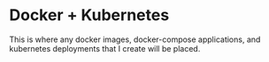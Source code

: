# Docker + Kubernetes
This is where any docker images, docker-compose applications, and kubernetes deployments that I create will be placed.